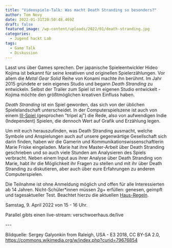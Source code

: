 ```yaml
---
title: "Videospiele-Talk: Was macht Death Stranding so besonders?"
author: Tom Novy
date: 2022-01-31T20:50:48.469Z
draft: false
featured_image: /wp-content/uploads/2022/01/death-stranding.jpg
categories:
  - Jugend hackt Lab
tags:
  - Game Talk
  - Diskussion
---
```

Lasst uns über Games sprechen. Der japanische Spieleentwickler Hideo Kojima ist bekannt für seine kreativen und originellen Spielerzählungen. Vor allem die *Metal Gear Solid* Reihe von Konami machte ihn berühmt. Im Jahr 2015 gründete er sein eigenes Studio und begann *Death Stranding* zu entwickeln. Selbst der Trailer zum Spiel ist im eigenen Studio entwickelt - Kojima möchte den größtmöglichen kreativen Einfluss haben. 

*Death Stranding* ist ein Spiel geworden, das sich von der üblichen Spielelandschaft unterscheidet. In der Computerspielszene ist auch von einem [III-Spiel ](https://en.wikipedia.org/wiki/AAA_(video_game_industry)#III)(gesprochen "tripel aj") die Rede, also von aufwendigen Indie (Independent) Spielen, die dennoch Wert auf Grafik und Erzählung legen. 

Um mit euch herauszufinden, was Death Stranding ausmacht, welche Symbole und Anspielungen auch auf unsere gegenwärtige Gesellschaft sich darin finden, haben wir die Gamerin und Kommunikationswissenschaftlerin Marie Friske eingeladen. Marie hat ihre Master-Arbeit über Death Stranding geschrieben und so auch viele Stunden am Analysieren des Spiels verbracht. Neben einem Input  aus ihrer Analyse über Death Stranding von Marie, habt ihr die Möglichkeit ihr Fragen zu stellen und mit ihr über Death Stranding zu diskutieren, aber auch über eure Erfahrungen zu anderen Computerspielen. 

Die Teilnahme ist ohne Anmeldung möglich und offen für alle Interessierten ab 14 Jahren. Nicht-Schüler*innen müssen 2g+ erfüllen: genesen, geimpft und tagesaktueller Test. Beachtet hierzu die aktuellen [Haus-Regeln](https://verschwoerhaus.de/was-in-welcher-inzidenzstufe-gilt-ab-juli-2021/). 

Samstag, 9. April 2022 von 15 - 16 Uhr. 

Parallel gibts einen live-stream: verschwoerhaus.de/live

\---

Bildquelle: Sergey Galyonkin from Raleigh, USA - E3 2018, CC BY-SA 2.0, https://commons.wikimedia.org/w/index.php?curid=79676854